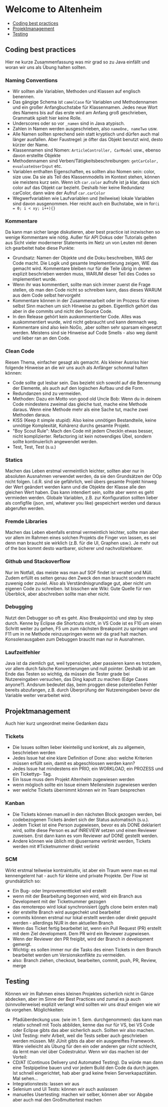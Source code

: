 # Welcome to Altenheim

* [Coding best practices](#coding-best-practices) 
* [Projektmanagement](#projektmanagement)
* [Testing](#testing)

## Coding best practices
Hier ne kurze Zusammenfassung was mir grad so zu Java einfällt und woran wir uns als Übung halten sollten.

### Naming Conventions
* Wir sollten alle Variablen, Methoden und Klassen auf englisch benennen. 
* Das gängige Schema ist `camelCase` für Variablen und Methodennamen und ein großer Anfangbuchstabe für Klassennamen. Jedes neue Wort des Namens bis auf das erste wird am Anfang groß geschrieben, Grammatik spielt hier keine Rolle. 
* Underscores oder so vor `_namen` sind in Java atypisch. 
* Zahlen in Namen werden ausgeschrieben, also `nameOne, nameTwo` usw.
* Alle Namen sollten sprechend sein statt kryptisch und dürfen auch mal länger ausfallen. Aber Faustregel: je öfter das Objekt benutzt wird, desto kürzer der Name. 
* Klassennamen sind Nomen: `ArticleController, CarModel` usw., ebenso davon erstellte Objekte
* Methodennamen sind Verben/Tätigkeitsbeschreibungen: `getCarColor, evualuateUserInput` etc.
* Variablen enthalten Eigenschaften, es sollten also Nomen sein: color, size usw. Da sie als Teil des Klassenmodells im Kontext stehen, können sie meistens kurz sein. Wenn ich `car.color` aufrufe ist ja klar, dass sich color auf das Objekt car bezieht. Deshalb hier keine Redundanz carColor, dann wäre der Aufruf `car.carColor`
* Wegwerfvariablen wie Laufvariablen und (teilweise) lokale Variablen sind davon ausgenommen. Hier reicht auch ein Buchstabe, wie in for`(i = 0; i < xy; i++){}`

### Kommentare
Da kann man sicher lange diskutieren, aber best practice ist inzwischen so wenige Kommentare wie nötig. Außer für API Dokus oder Tutorials gelten aus Sicht vieler modernerer Statements im Netz un von Leuten mit denen ich gearbeitet habe diese Punkte:
* Grundsatz: Namen der Objekte und die Doku beschreiben, WAS der Code macht. Die Logik und gesamte Implementierung zeigen, WIE das gemacht wird. Kommentare bleiben nur für die Teile übrig in denen explizit beschrieben werden muss, WARUM dieser Teil des Codes so implementiert wurde.
* Wenn ihr was kommentiert, sollte man sich immer zuerst die Frage stellen, ob man den Code nicht so schreiben kann, dass dieses WARUM aus dem Code selbst hervorgeht
* Kommentare können in der Zusammenarbeit oder im Prozess für einen selbst Sinn machen um sich Hinweise zu geben. Eigentlich gehört das aber in die commits und nicht den Source Code.
* In den Release gehört kein auskommentierter Code. Alles was auskommentiert wurde, wird nicht gebraucht und kann demnach weg.
* Kommentare sind also kein NoGo, ,aber sollten sehr sparsam eingesetzt werden. Meistens sind sie Hinweise auf Code Smells - also weg damit und lieber ran an den Code.

### Clean Code
Riesen Thema, einfacher gesagt als gemacht. Als kleiner Ausriss hier folgende Hinweise an die wir uns auch als Anfänger schonmal halten können:
* Code sollte gut lesbar sein. Das bezieht sich sowohl auf die Benennung der Elemente, als auch auf den logischen Aufbau und die Form. 
* Redundanzen sind zu vermeiden. 
* Methoden: Dazu ein Motto von good old Uncle Bob: Wenn du in deinem Code mindestens zweimal das gleiche tust, mache eine Methode daraus. Wenn eine Methode mehr als eine Sache tut, mache zwei Methoden daraus. 
* KISS (Keep it simple stupid): Also keine unnötigen Bestandteile, keine unnötige Komplexität, Kohärenz durchs gesamte Projekt.
* "Boy Scout Rule": Mach den Code mit jedem CheckIn etwas besser, nicht komplizierter. Refactoring ist kein notwendiges Übel, sondern sollte kontinuierlich angewendet werden.
* Test, Test, Test (s.u.)

### Statics
Machen das Leben erstmal vermeintlich leichter, sollten aber nur in absoluten Ausnahmen verwendet werden, da sie den Grundsätzen der OOp nicht folgen. I.d.R. sind sie gefährlich, weil übers gesamte Projekt hinweg der Wert geändert werden kann und die Objekte der Klasse alle den gleichen Wert haben. Das kann intendiert sein, sollte aber wenn es geht vermieden werden. Globale Variablen, z.B. zur Konfiguration sollten lieber als configfile (json, xml, whatever you like) gespeichert werden und daraus abgerufen werden.

### Fremde Libraries
Machen das Leben ebenfalls erstmal vermeintlich leichter, sollte man aber vor allem im Rahmen eines solchen Projekts die Finger von lassen, es sei denn man braucht sie wirklich (z.B. für die UI, Graphen usw.). Je mehr out of the box kommt desto wartbarer, sicherer und nachvollziehbarer.

### Github und Stackoverflow
Nur im Notfall, das meiste was man auf SOF findet ist veraltet und Müll. Zudem erfüllt es selten genau den Zweck den man braucht sondern macht zuwenig oder zuviel. Also als Verständnisgrundlage gut, aber nicht um eigenen Code zu schreiben. Ist bisschen wie Wiki: Gute Quelle für nen Überblick, aber abschreiben sollte man eher nicht.

### Debugging
Nutzt den Debugger so oft es geht. Also Breakpoint(s) und step by step durch. Kenne by Eclipse die Shortcuts nicht, in VS Code ist es F10 um einen Schritt weiter zu gehen, F5 um zum nächsten Breakpoint zu springen und F11 um in ne Methode reinzuspringen wenn wir da grad halt machen. Konsolenausgaben zum Debuggen braucht man nur in Ausnahmen.

### Laufzeitfehler
Java ist da ziemlich gut, weil typensicher, aber passieren kann es trotzdem, vor allem durch falsche Konvertierungen und null pointer. Deshalb ist am Ende das Testen so wichtig, da müssen die Tester grade bei Nutzereingaben versuchen, das Ding kaputt zu machen (Edge Cases anyone?). Andsrum bedeutet das, beim proggen diese potentiellen Fehler bereits abzufangen, z.B. durch Überprüfung der Nutzereingaben bevor die Variable weiter verarbeitet wird.


## Projektmanagement
Auch hier kurz ungeordnet meine Gedanken dazu

### Tickets
* Die Issues sollten lieber kleinteilig und konkret, als zu allgemein, beschrieben werden
* Jedes Issue hat eine klare Definition of Done: also: welche Kriterien müssen erfüllt sein, damit es abgeschlossen werden kann?
* Jedes Issue hat mindestens ein PRIO, ein WORKLOAD, ein PROZESS und ein Tickettyp- Tag.
* Ein Issue muss dem Projekt Altenheim zugewiesen werden
* wenn mögloch sollte ein Issue einem Meilenstein zugewiesen werden
* wer welche Tickets übernimmt können wir im Team besprechen

### Kanban
* Die Tickets können manuell in den nächsten Block gezogen werden, bei codebezogenen Tickets ändert sich der Status automatisch (s.u.). 
* Jedem Ticket ist eine Person zugewiesen, bevor es als DONE deklariert wird, sollte diese Person es auf INREVIEW setzen und einen Reviewer zuweisen. Erst dann kann es vom Reviewer auf DONE gestellt werden.
* Andere können wie üblich mit @username verlinkt werden, Tickets werden mit #Ticketnummer direkt verlinkt

### SCM
Wirkt erstmal teilweise kontraintuitiv, ist aber ein Traum wenn man es mal kennengelernt hat - auch für kleine und private Projekte. Der Flow ist grundsätzlich so:
* Ein Bug- oder Improvementticket wird erstellt
* wenn mit der Bearbeitung begonnen wird, wird ein Branch aus Development mit der Ticketnummer gezogen
* das remoterepo wird lokal synchronisiert (ggfs clone beim ersten mal)
* der erstellte Branch wird ausgechekt und bearbeitet
* commits können erstmal nur lokal erstellt werden oder direkt gepusht werden - allerdings NUR in den aktuellen Branch
* Wenn das Ticket fertig bearbeitet ist, wenn ein Pull Request (PR) erstellt mit dem Ziel development. Dem PR wird ein Reviewer zugewiesen.
* Wenn der Reviewer den PR freigibt, wird der Branch in development gemergt.
* Wichtig: es sollen immer nur die Tasks des einen Tickets in dem Branch bearbeitet werden um Versionskonflikte zu vermeiden.
* also: Branch ziehen, checkout, bearbeiten, commit, push, PR, Review, merge

## Testing
Können wir im Rahmen eines kleinen Projektes sicherlich nicht in Gänze abdecken, aber im Sinne der Best Practices und zumal es ja auch (sinnvollerweise) explizit verlangt wird sollten wir uns drauf einigen wie wir da vorgehen. Möglichkeiten:
* Pfadüberdeckung usw. (wie im 1. Sem. durchgenommen): das kann man relativ schnell mit Tools abbilden, kenne das nur für VS, bei VS Code oder Eclipse gibts das aber sicherlich auch. Sollten wir also machen.
* Unit Testing: mehr Arbeit, weil die Tests selber auch geschrieben werden müssen. Mit JUnit gibts da aber ein ausgereiftes Framework. Wäre vielleicht als Übung für den ein oder anderen gar nicht schlecht, da lernt man viel über Codestruktur. Wenn wir das machen ist der Vorteil:
* CD/AT (Continuos Delivery und Automated Testing). Da würde man dann eine Testpipeline bauen und vor jedem Build den Code da durch jagen. Ist schnell eingerichtet, hab aber grad keine freien Serverkapazitäten. Mal sehen...
* Integrationstests: lassen wir aus
* Selenium und UI Tests: können wir auch auslassen
* manuelles Usertesting: machen wir selber, können aber vor Abgabe aber auch mal den Großmuttertest machen

